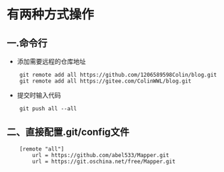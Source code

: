 # 有两种方式操作

## 一.命令行

* 添加需要远程的仓库地址

```git
    git remote add all https://github.com/1206589598Colin/blog.git
    git remote add all https://gitee.com/ColinWWL/blog.git
```

* 提交时输入代码

```git
    git push all --all
```

## 二、直接配置.git/config文件

```git
    [remote "all"]
        url = https://github.com/abel533/Mapper.git
        url = https://git.oschina.net/free/Mapper.git
```
